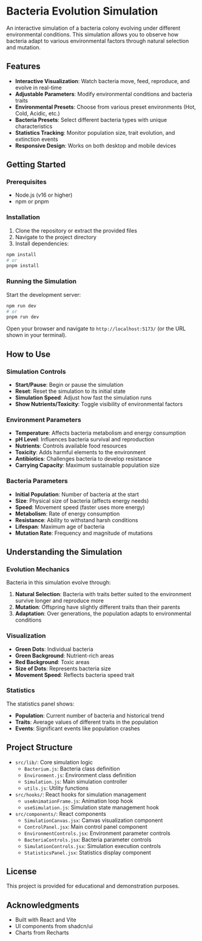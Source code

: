 # Bacteria Evolution Simulation

An interactive simulation of a bacteria colony evolving under different environmental conditions. This simulation allows you to observe how bacteria adapt to various environmental factors through natural selection and mutation.

## Features

- **Interactive Visualization**: Watch bacteria move, feed, reproduce, and evolve in real-time
- **Adjustable Parameters**: Modify environmental conditions and bacteria traits
- **Environmental Presets**: Choose from various preset environments (Hot, Cold, Acidic, etc.)
- **Bacteria Presets**: Select different bacteria types with unique characteristics
- **Statistics Tracking**: Monitor population size, trait evolution, and extinction events
- **Responsive Design**: Works on both desktop and mobile devices

## Getting Started

### Prerequisites

- Node.js (v16 or higher)
- npm or pnpm

### Installation

1. Clone the repository or extract the provided files
2. Navigate to the project directory
3. Install dependencies:

```bash
npm install
# or
pnpm install
```

### Running the Simulation

Start the development server:

```bash
npm run dev
# or
pnpm run dev
```

Open your browser and navigate to `http://localhost:5173/` (or the URL shown in your terminal).

## How to Use

### Simulation Controls

- **Start/Pause**: Begin or pause the simulation
- **Reset**: Reset the simulation to its initial state
- **Simulation Speed**: Adjust how fast the simulation runs
- **Show Nutrients/Toxicity**: Toggle visibility of environmental factors

### Environment Parameters

- **Temperature**: Affects bacteria metabolism and energy consumption
- **pH Level**: Influences bacteria survival and reproduction
- **Nutrients**: Controls available food resources
- **Toxicity**: Adds harmful elements to the environment
- **Antibiotics**: Challenges bacteria to develop resistance
- **Carrying Capacity**: Maximum sustainable population size

### Bacteria Parameters

- **Initial Population**: Number of bacteria at the start
- **Size**: Physical size of bacteria (affects energy needs)
- **Speed**: Movement speed (faster uses more energy)
- **Metabolism**: Rate of energy consumption
- **Resistance**: Ability to withstand harsh conditions
- **Lifespan**: Maximum age of bacteria
- **Mutation Rate**: Frequency and magnitude of mutations

## Understanding the Simulation

### Evolution Mechanics

Bacteria in this simulation evolve through:

1. **Natural Selection**: Bacteria with traits better suited to the environment survive longer and reproduce more
2. **Mutation**: Offspring have slightly different traits than their parents
3. **Adaptation**: Over generations, the population adapts to environmental conditions

### Visualization

- **Green Dots**: Individual bacteria
- **Green Background**: Nutrient-rich areas
- **Red Background**: Toxic areas
- **Size of Dots**: Represents bacteria size
- **Movement Speed**: Reflects bacteria speed trait

### Statistics

The statistics panel shows:

- **Population**: Current number of bacteria and historical trend
- **Traits**: Average values of different traits in the population
- **Events**: Significant events like population crashes

## Project Structure

- `src/lib/`: Core simulation logic
  - `Bacterium.js`: Bacteria class definition
  - `Environment.js`: Environment class definition
  - `Simulation.js`: Main simulation controller
  - `utils.js`: Utility functions
- `src/hooks/`: React hooks for simulation management
  - `useAnimationFrame.js`: Animation loop hook
  - `useSimulation.js`: Simulation state management hook
- `src/components/`: React components
  - `SimulationCanvas.jsx`: Canvas visualization component
  - `ControlPanel.jsx`: Main control panel component
  - `EnvironmentControls.jsx`: Environment parameter controls
  - `BacteriaControls.jsx`: Bacteria parameter controls
  - `SimulationControls.jsx`: Simulation execution controls
  - `StatisticsPanel.jsx`: Statistics display component

## License

This project is provided for educational and demonstration purposes.

## Acknowledgments

- Built with React and Vite
- UI components from shadcn/ui
- Charts from Recharts

